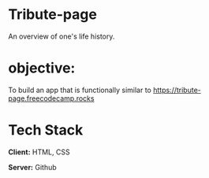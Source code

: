 # Tribute-page
An overview of one's life history.

# objective:
To build an app that is functionally similar to https://tribute-page.freecodecamp.rocks

# Tech Stack

**Client:** HTML, CSS

**Server:** Github
